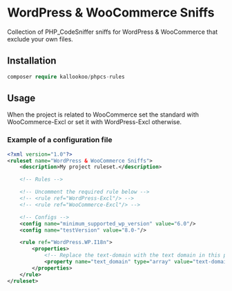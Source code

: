 # WordPress & WooCommerce Sniffs

Collection of PHP_CodeSniffer sniffs for WordPress & WooCommerce that exclude your own files.

## Installation

```php
composer require kallookoo/phpcs-rules
```

## Usage

When the project is related to WooCommerce set the standard with WooCommerce-Excl or set it with WordPress-Excl otherwise.

### Example of a configuration file

```xml
<?xml version="1.0"?>
<ruleset name="WordPress & WooCommerce Sniffs">
	<description>My project ruleset.</description>

	<!-- Rules -->

	<!-- Uncomment the required rule below -->
	<!-- <rule ref="WordPress-Excl"/> -->
	<!-- <rule ref="WooCommerce-Excl"/> -->

	<!-- Configs -->
	<config name="minimum_supported_wp_version" value="6.0"/>
	<config name="testVersion" value="8.0-"/>

	<rule ref="WordPress.WP.I18n">
		<properties>
			<!-- Replace the text-domain with the text domain in this project. -->
			<property name="text_domain" type="array" value="text-domain"/>
		</properties>
	</rule>
</ruleset>
```
